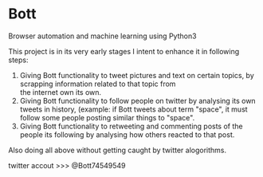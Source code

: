 # Bott
Browser automation and machine learning using Python3

This project is in its very early stages I intent to enhance it in following steps:
  1. Giving Bott functionality to tweet pictures and text on certain topics, by scrapping information related to that topic from  
  the internet own its own.
  2. Giving Bott functionality to follow people on twitter by analysing its own tweets in history, (example: if Bott tweets about       term "space", it must follow some people posting similar things to "space".
  3. Giving Bott functionality to retweeting and commenting posts of the people its following by analysing how others reacted to that post.
  
  Also doing all above without getting caught by twitter alogorithms.
  
twitter accout >>> @Bott74549549
